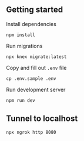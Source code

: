 ## Getting started

Install dependencies
```
npm install
```

Run migrations
```
npx knex migrate:latest
```

Copy and fill out `.env` file
```
cp .env.sample .env
```

Run development server
```
npm run dev
```

## Tunnel to localhost

```
npx ngrok http 8080
```
